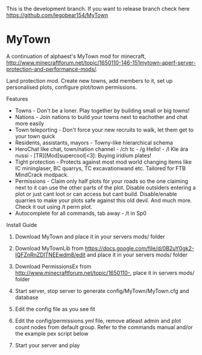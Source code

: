 This is the development branch. If you want to release branch check here https://github.com/legobear154/MyTown

MyTown
======

A continuation of alphaest's MyTown mod for minecraft, http://www.minecraftforum.net/topic/1650110-146-151mytown-aperf-server-protection-and-performance-mods/.

Land protection mod. Create new towns, add members to it, set up personalised plots, configure plot/town permissions.

Features
* Towns - Don't be a loner. Play together by building small or big towns!
* Nations - Join nations to build your towns next to eachother and chat more easily
* Town teleporting - Don't force your new recruits to walk, let them get to your town quick
* Residents, assistants, mayors - Towny-like hierarchical schema
* HeroChat like chat, town/nation channel - /ch tc - /g Hello! - /l Kle ära nussi - [TR][Mod]supercool[<3]: Buying iridium plates!
* Tight protection - Protects against most mod world changing items like IC mininglaser, BC quarrys, TC excavationwand etc. Tailored for FTB MindCrack modpack.
* Permissions - Claim only half plots for your roads so the one claiming next to it can use the other parts of the plot. Disable outsiders entering a plot or just cant loot or can access but cant build. Disable/enable quarries to make your plots safe against this old devil. And much more. Check it out using /t perm plot.
* Autocomplete for all commands, tab away - /t in<tab> Sp0<tab>

Install Guide

1) Download MyTown and place it in your servers mods/ folder

2) Download MyTownLib from https://docs.google.com/file/d/0B2uY0gk2-lQFZnRnZDlTNEEwdm8/edit and place it in your servers mods/ folder

3) Download PermissionsEx from http://www.minecraftforum.net/topic/1650110-, place it in servers mods/ folder

4) Start server, stop server to generate config/MyTown/MyTown.cfg and database

5) Edit the config file as you see fit

6) Edit the config/permissions.yml file, remove atleast admin and plot count nodes from default group. Refer to the commands manual and/or the example pex script below

7) Start your server and play
